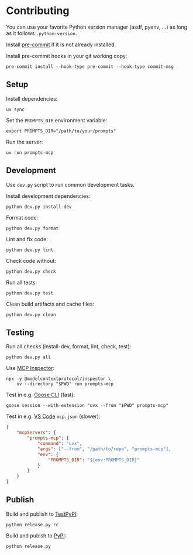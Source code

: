 # Contributing

You can use your favorite Python version manager (asdf, pyenv, ...) as long
as it follows `.python-version`.

Install [pre-commit](https://pre-commit.com/) if it is not already installed.

Install pre-commit hooks in your git working copy:

    pre-commit install --hook-type pre-commit --hook-type commit-msg

## Setup

Install dependencies:

    uv sync

Set the `PROMPTS_DIR` environment variable:

    export PROMPTS_DIR="/path/to/your/prompts"

Run the server:

    uv run prompts-mcp

## Development

Use `dev.py` script to run common development tasks.

Install development dependencies:

    python dev.py install-dev

Format code:

    python dev.py format

Lint and fix code:

    python dev.py lint

Check code without:

    python dev.py check

Run all tests:

    python dev.py test

Clean build artifacts and cache files:

    python dev.py clean

## Testing

Run all checks (install-dev, format, lint, check, test):

    python dev.py all

Use [MCP Inspector](https://modelcontextprotocol.io/docs/tools/inspector):

    npx -y @modelcontextprotocol/inspector \
        uv --directory "$PWD" run prompts-mcp

Test in e.g. [Goose CLI](https://block.github.io/goose/docs/quickstart) (fast):

    goose session --with-extension "uvx --from "$PWD" prompts-mcp"

Test in e.g. [VS Code](https://code.visualstudio.com/docs/copilot/customization/mcp-servers) `mcp.json` (slower):

```json
{
    "mcpServers": {
        "prompts-mcp": {
            "command": "uvx",
            "args": ["--from", "/path/to/repo", "prompts-mcp"],
            "env": {
                "PROMPTS_DIR": "${env:PROMPTS_DIR}"
            }
        }
    }
}
```

## Publish

Build and publish to [TestPyPI](https://test.pypi.org/project/prompts-mcp/):

    python release.py rc

Build and pubish to [PyPI](https://pypi.org/project/prompts-mcp/):

    python release.py
